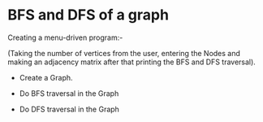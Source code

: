 # BFS and DFS of a graph
Creating a menu-driven program:-

(Taking the number of vertices from the user, entering the Nodes and making an adjacency matrix after that printing the BFS and DFS traversal).

- Create a Graph.

- Do BFS traversal in the Graph

- Do DFS traversal in the Graph
